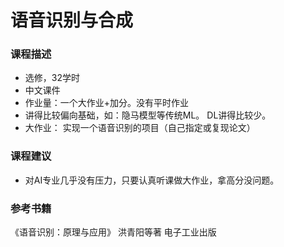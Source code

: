 # 语音识别与合成

### 课程描述

- 选修，32学时
- 中文课件
- 作业量：一个大作业+加分。没有平时作业
- 讲得比较偏向基础，如：隐马模型等传统ML。 DL讲得比较少。
- 大作业： 实现一个语音识别的项目（自己指定或复现论文）



### 课程建议

- 对AI专业几乎没有压力，只要认真听课做大作业，拿高分没问题。



### 参考书籍

《语音识别：原理与应用》 洪青阳等著 电子工业出版
